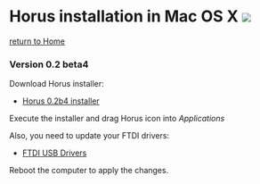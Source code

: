 # Horus installation in Mac OS X ![][macosx-logo]

[return to Home](../../README.md)

### Version 0.2 beta4

Download Horus installer:

* [Horus 0.2b4 installer](https://github.com/bqlabs/horus/releases/download/0.2b4/Horus_0.2b4.dmg)

Execute the installer and drag Horus icon into *Applications*

Also, you need to update your FTDI drivers:

* [FTDI USB Drivers](http://www.ftdichip.com/Drivers/VCP/MacOSX/FTDIUSBSerialDriver_v2_3.dmg)

Reboot the computer to apply the changes.

[macosx-logo]: ../images/macosx.png
